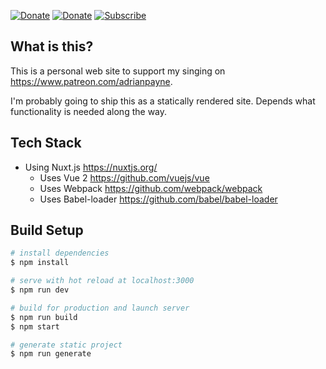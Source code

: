 [![Donate](https://img.shields.io/badge/Donate-Patreon-orange.svg)](https://www.patreon.com/bePatron?c=560812) [![Donate](https://img.shields.io/badge/Donate-PayPal-blue.svg)](https://paypal.me/paynepay) [![Subscribe](https://img.shields.io/badge/Subscribe-Youtube-red.svg)](https://www.youtube.com/watch?v=SGlx27Iu8xA)

## What is this?
This is a personal web site to support my singing on https://www.patreon.com/adrianpayne.

I'm probably going to ship this as a statically rendered site. Depends what functionality is needed along the way.

## Tech Stack
- Using Nuxt.js https://nuxtjs.org/
  - Uses Vue 2 https://github.com/vuejs/vue
  - Uses Webpack https://github.com/webpack/webpack
  - Uses Babel-loader https://github.com/babel/babel-loader
  
## Build Setup

``` bash
# install dependencies
$ npm install

# serve with hot reload at localhost:3000
$ npm run dev

# build for production and launch server
$ npm run build
$ npm start

# generate static project
$ npm run generate
```
